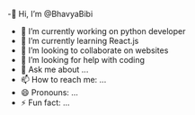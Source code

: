 
<!-- 

**BhavyaBibi/BhavyaBibi** is a ✨ _special_ ✨ repository because its `README.md` (this file) appears on your GitHub profile.

Here are some ideas to get you started:
 -->
-👋 Hi, I’m @BhavyaBibi
- 🔭 I’m currently working on python developer
- 🌱 I’m currently learning React.js
- 👯 I’m looking to collaborate on websites
- 🤔 I’m looking for help with coding
- 💬 Ask me about ...
- 📫 How to reach me: ...
- 😄 Pronouns: ...
- ⚡ Fun fact: ...

